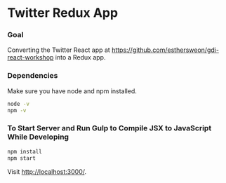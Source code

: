 # Twitter Redux App

### Goal
Converting the Twitter React app at https://github.com/esthersweon/gdi-react-workshop into a Redux app.

### Dependencies

Make sure you have node and npm installed. 

```sh
node -v
npm -v
```

### To Start Server and Run Gulp to Compile JSX to JavaScript While Developing

```sh
npm install
npm start
```

Visit <http://localhost:3000/>.